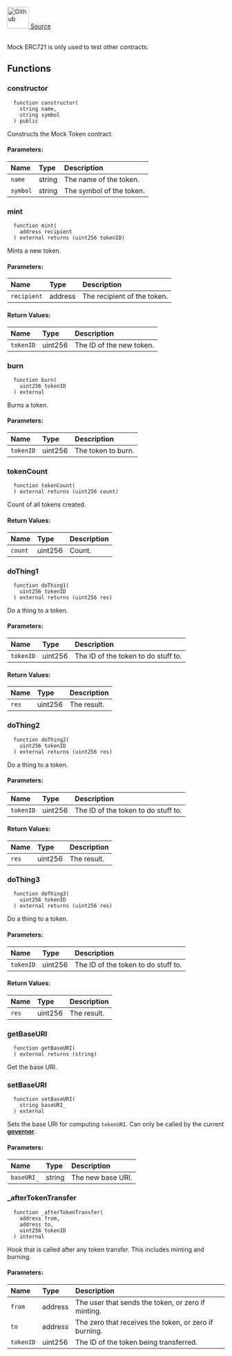 <a href="https://github.com/solace-fi/solace-core/blob/main/contracts/mocks/MockERC721.sol"><img src="/img/github.svg" alt="Github" width="50px"/> Source</a><br/><br/>

Mock ERC721 is only used to test other contracts.


## Functions
### constructor
```solidity
  function constructor(
    string name,
    string symbol
  ) public
```
Constructs the Mock Token contract.


#### Parameters:
| Name | Type | Description                                                          |
| :--- | :--- | :------------------------------------------------------------------- |
|`name` | string | The name of the token.
|`symbol` | string | The symbol of the token.

### mint
```solidity
  function mint(
    address recipient
  ) external returns (uint256 tokenID)
```
Mints a new token.


#### Parameters:
| Name | Type | Description                                                          |
| :--- | :--- | :------------------------------------------------------------------- |
|`recipient` | address | The recipient of the token.

#### Return Values:
| Name                           | Type          | Description                                                                  |
| :----------------------------- | :------------ | :--------------------------------------------------------------------------- |
|`tokenID`| uint256 | The ID of the new token.
### burn
```solidity
  function burn(
    uint256 tokenID
  ) external
```
Burns a token.


#### Parameters:
| Name | Type | Description                                                          |
| :--- | :--- | :------------------------------------------------------------------- |
|`tokenID` | uint256 | The token to burn.

### tokenCount
```solidity
  function tokenCount(
  ) external returns (uint256 count)
```
Count of all tokens created.



#### Return Values:
| Name                           | Type          | Description                                                                  |
| :----------------------------- | :------------ | :--------------------------------------------------------------------------- |
|`count`| uint256 | Count.
### doThing1
```solidity
  function doThing1(
    uint256 tokenID
  ) external returns (uint256 res)
```
Do a thing to a token.


#### Parameters:
| Name | Type | Description                                                          |
| :--- | :--- | :------------------------------------------------------------------- |
|`tokenID` | uint256 | The ID of the token to do stuff to.

#### Return Values:
| Name                           | Type          | Description                                                                  |
| :----------------------------- | :------------ | :--------------------------------------------------------------------------- |
|`res`| uint256 | The result.
### doThing2
```solidity
  function doThing2(
    uint256 tokenID
  ) external returns (uint256 res)
```
Do a thing to a token.


#### Parameters:
| Name | Type | Description                                                          |
| :--- | :--- | :------------------------------------------------------------------- |
|`tokenID` | uint256 | The ID of the token to do stuff to.

#### Return Values:
| Name                           | Type          | Description                                                                  |
| :----------------------------- | :------------ | :--------------------------------------------------------------------------- |
|`res`| uint256 | The result.
### doThing3
```solidity
  function doThing3(
    uint256 tokenID
  ) external returns (uint256 res)
```
Do a thing to a token.


#### Parameters:
| Name | Type | Description                                                          |
| :--- | :--- | :------------------------------------------------------------------- |
|`tokenID` | uint256 | The ID of the token to do stuff to.

#### Return Values:
| Name                           | Type          | Description                                                                  |
| :----------------------------- | :------------ | :--------------------------------------------------------------------------- |
|`res`| uint256 | The result.
### getBaseURI
```solidity
  function getBaseURI(
  ) external returns (string)
```
Get the base URI.



### setBaseURI
```solidity
  function setBaseURI(
    string baseURI_
  ) external
```
Sets the base URI for computing `tokenURI`.
Can only be called by the current [**governor**](/docs/protocol/governance).


#### Parameters:
| Name | Type | Description                                                          |
| :--- | :--- | :------------------------------------------------------------------- |
|`baseURI_` | string | The new base URI.

### _afterTokenTransfer
```solidity
  function _afterTokenTransfer(
    address from,
    address to,
    uint256 tokenID
  ) internal
```
Hook that is called after any token transfer. This includes minting and burning.


#### Parameters:
| Name | Type | Description                                                          |
| :--- | :--- | :------------------------------------------------------------------- |
|`from` | address | The user that sends the token, or zero if minting.
|`to` | address | The zero that receives the token, or zero if burning.
|`tokenID` | uint256 | The ID of the token being transferred.

